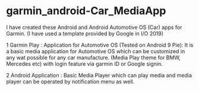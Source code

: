# garmin_android-Car_MediaApp 
I have created these Android and Android Automotive OS (Car) apps for Garmin. (I have used a template provided by Google in I/O 2019) 

1 Garmin Play : Application for Automotive OS (Tested on Android 9 Pie): 
  It is a basic media application for Automotive OS which can be customized in any wat possible for any car manufacture. (Media Play theme for BMW, Mercedes etc) with login feature via garmin ID or Google signin.



2 Android Application : Basic Media Player which can play media and media player can be operated by notification menu as well.
